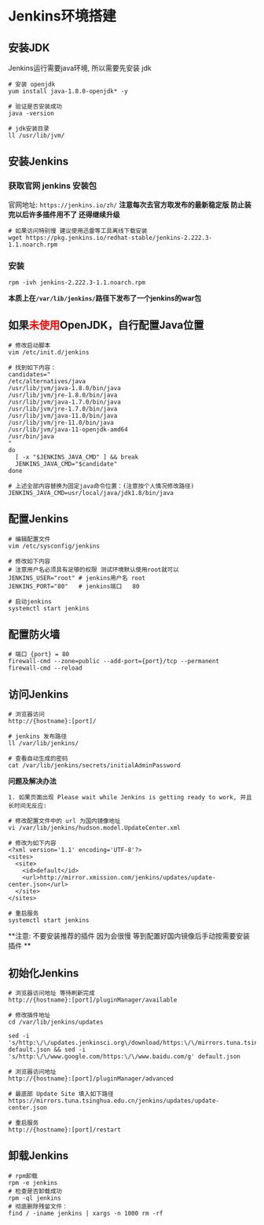 # Jenkins环境搭建

## 安装JDK
Jenkins运行需要java环境, 所以需要先安装 jdk

```
# 安装 openjdk
yum install java-1.8.0-openjdk* -y

# 验证是否安装成功
java -version

# jdk安装目录
ll /usr/lib/jvm/
```
## 安装Jenkins
### 获取官网 jenkins 安装包
官网地址:  `https://jenkins.io/zh/`
**注意每次去官方取发布的最新稳定版 防止装完以后许多插件用不了 还得继续升级**
```
# 如果访问特别慢 建议使用迅雷等工具离线下载安装
wget https://pkg.jenkins.io/redhat-stable/jenkins-2.222.3-1.1.noarch.rpm
```
### 安装
```
rpm -ivh jenkins-2.222.3-1.1.noarch.rpm
```
**本质上在`/var/lib/jenkins/`路径下发布了一个jenkins的war包**

## 如果<font color="red">未使用</font>OpenJDK，自行配置Java位置

```
# 修改启动脚本
vim /etc/init.d/jenkins

# 找到如下内容：
candidates="
/etc/alternatives/java
/usr/lib/jvm/java-1.8.0/bin/java
/usr/lib/jvm/jre-1.8.0/bin/java
/usr/lib/jvm/java-1.7.0/bin/java
/usr/lib/jvm/jre-1.7.0/bin/java
/usr/lib/jvm/java-11.0/bin/java
/usr/lib/jvm/jre-11.0/bin/java
/usr/lib/jvm/java-11-openjdk-amd64
/usr/bin/java
"
do
  [ -x "$JENKINS_JAVA_CMD" ] && break
  JENKINS_JAVA_CMD="$candidate"
done

# 上述全部内容替换为固定java命令位置：(注意按个人情况修改路径)
JENKINS_JAVA_CMD=usr/local/java/jdk1.8/bin/java
```
## 配置Jenkins

```
# 编辑配置文件
vim /etc/sysconfig/jenkins

# 修改如下内容
# 注意用户名必须具有足够的权限 测试环境默认使用root就可以
JENKINS_USER="root" # jenkins用户名 root
JENKINS_PORT="80"   # jenkins端口   80

# 启动jenkins
systemctl start jenkins
```
## 配置防火墙

```
# 端口 {port} = 80 
firewall-cmd --zone=public --add-port={port}/tcp --permanent
firewall-cmd --reload
```

## 访问Jenkins

```
# 浏览器访问
http://{hostname}:[port]/

# jenkins 发布路径
ll /var/lib/jenkins/

# 查看自动生成的密码
cat /var/lib/jenkins/secrets/initialAdminPassword
```

**问题及解决办法**

```
1. 如果页面出现 Please wait while Jenkins is getting ready to work, 并且长时间无反应:

# 修改配置文件中的 url 为国内镜像地址
vi /var/lib/jenkins/hudson.model.UpdateCenter.xml

# 修改为如下内容
<?xml version='1.1' encoding='UTF-8'?>
<sites>
  <site>
    <id>default</id>
    <url>http://mirror.xmission.com/jenkins/updates/update-center.json</url>
  </site>
</sites>

# 重启服务
systemctl start jenkins
```
**注意: 不要安装推荐的插件 因为会很慢 等到配置好国内镜像后手动按需要安装插件 **
## 初始化Jenkins
```
# 浏览器访问地址 等待刷新完成
http://{hostname}:[port]/pluginManager/available

# 修改插件地址
cd /var/lib/jenkins/updates

sed -i 's/http:\/\/updates.jenkinsci.org\/download/https:\/\/mirrors.tuna.tsinghua.edu.cn\/jenkins/g' default.json && sed -i 's/http:\/\/www.google.com/https:\/\/www.baidu.com/g' default.json

# 浏览器访问地址
http://{hostname}:[port]/pluginManager/advanced

# 最底部 Update Site 填入如下路径
https://mirrors.tuna.tsinghua.edu.cn/jenkins/updates/update-center.json

# 重启服务
http://{hostname}:[port]/restart 
```

## 卸载Jenkins
```
# rpm卸载
rpm -e jenkins
# 检查是否卸载成功
rpm -ql jenkins 
# 彻底删除残留文件：
find / -iname jenkins | xargs -n 1000 rm -rf
```